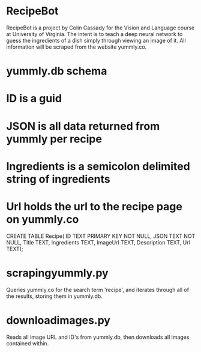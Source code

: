 # RecipeBot
RecipeBot is a project by Colin Cassady for the Vision and Language
course at University of Virginia. The intent is to teach a deep
neural network to guess the ingredients of a dish simply through
viewing an image of it. All information will be scraped from the
website yummly.co.

# yummly.db schema
# ID is a guid
# JSON is all data returned from yummly per recipe
# Ingredients is a semicolon delimited string of ingredients
# Url holds the url to the recipe page on yummly.co
CREATE TABLE Recipe(
   ID TEXT PRIMARY KEY     NOT NULL,
   JSON TEXT    NOT NULL,
   Title TEXT,
   Ingredients TEXT,
   ImageUrl TEXT,
   Description TEXT,
   Url TEXT);

# scrapingyummly.py
Queries yummly.co for the search term 'recipe', and iterates through
all of the results, storing them in yummly.db.

# downloadimages.py
Reads all image URL and ID's from yummly.db, then downloads all images
contained within.